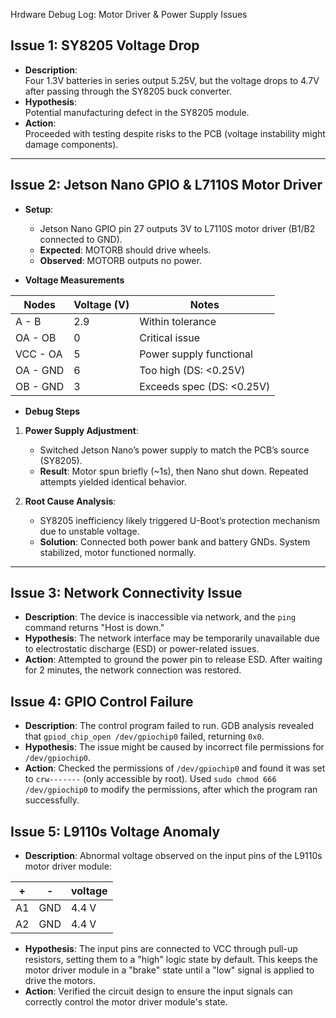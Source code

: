 Hrdware Debug Log: Motor Driver & Power Supply Issues

## Issue 1: SY8205 Voltage Drop
- **Description**:  
  Four 1.3V batteries in series output 5.25V, but the voltage drops to 4.7V after passing through the SY8205 buck converter.
- **Hypothesis**:  
  Potential manufacturing defect in the SY8205 module.
- **Action**:  
  Proceeded with testing despite risks to the PCB (voltage instability might damage components).

---

## Issue 2: Jetson Nano GPIO & L7110S Motor Driver
- **Setup**:  
  - Jetson Nano GPIO pin 27 outputs 3V to L7110S motor driver (B1/B2 connected to GND).
  - **Expected**: MOTORB should drive wheels.
  - **Observed**: MOTORB outputs no power.

- **Voltage Measurements**

| Nodes       | Voltage (V) | Notes                        |
|-------------|-------------|------------------------------|
| A - B       | 2.9         | Within tolerance             |
| OA - OB     | 0           | Critical issue               |
| VCC - OA    | 5           | Power supply functional      |
| OA - GND    | 6           | Too high (DS: <0.25V)        |
| OB - GND    | 3           | Exceeds spec (DS: <0.25V)    |

- **Debug Steps**
1. **Power Supply Adjustment**:
   - Switched Jetson Nano’s power supply to match the PCB’s source (SY8205).
   - **Result**: Motor spun briefly (~1s), then Nano shut down. Repeated attempts yielded identical behavior.

2. **Root Cause Analysis**:
   - SY8205 inefficiency likely triggered U-Boot’s protection mechanism due to unstable voltage.
   - **Solution**: Connected both power bank and battery GNDs. System stabilized, motor functioned normally.

---

## Issue 3: Network Connectivity Issue
- **Description**:
  The device is inaccessible via network, and the `ping` command returns "Host is down."
- **Hypothesis**:
  The network interface may be temporarily unavailable due to electrostatic discharge (ESD) or power-related issues.
- **Action**:
  Attempted to ground the power pin to release ESD. After waiting for 2 minutes, the network connection was restored.

## Issue 4: GPIO Control Failure
- **Description**:
  The control program failed to run. GDB analysis revealed that `gpiod_chip_open /dev/gpiochip0` failed, returning `0x0`.
- **Hypothesis**:
  The issue might be caused by incorrect file permissions for `/dev/gpiochip0`.
- **Action**:
  Checked the permissions of `/dev/gpiochip0` and found it was set to `crw-------` (only accessible by root). Used `sudo chmod 666 /dev/gpiochip0` to modify the permissions, after which the program ran successfully.

## Issue 5: L9110s Voltage Anomaly
- **Description**:
  Abnormal voltage observed on the input pins of the L9110s motor driver module:

| +  | -   | voltage |
|----|-----|---------|
| A1 | GND | 4.4 V   |
| A2 | GND | 4.4 V   |

- **Hypothesis**:
The input pins are connected to VCC through pull-up resistors, setting them to a "high" logic state by default. This keeps the motor driver module in a "brake" state until a "low" signal is applied to drive the motors.
- **Action**:
Verified the circuit design to ensure the input signals can correctly control the motor driver module's state.
